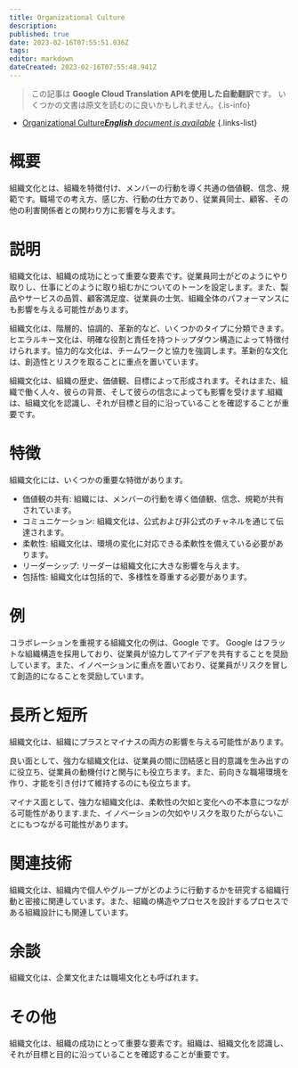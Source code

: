 ```yaml
---
title: Organizational Culture
description: 
published: true
date: 2023-02-16T07:55:51.036Z
tags: 
editor: markdown
dateCreated: 2023-02-16T07:55:48.941Z
---
```


> この記事は **Google Cloud Translation APIを使用した自動翻訳**です。
いくつかの文書は原文を読むのに良いかもしれません。{.is-info}



- [Organizational Culture***English** document is available*](/en/Knowledge-base/Dictionary/organizational-culture)
{.links-list}


# 概要
組織文化とは、組織を特徴付け、メンバーの行動を導く共通の価値観、信念、規範です。職場での考え方、感じ方、行動の仕方であり、従業員同士、顧客、その他の利害関係者との関わり方に影響を与えます。

# 説明
組織文化は、組織の成功にとって重要な要素です。従業員同士がどのようにやり取りし、仕事にどのように取り組むかについてのトーンを設定します。また、製品やサービスの品質、顧客満足度、従業員の士気、組織全体のパフォーマンスにも影響を与える可能性があります。

組織文化は、階層的、協調的、革新的など、いくつかのタイプに分類できます。ヒエラルキー文化は、明確な役割と責任を持つトップダウン構造によって特徴付けられます。協力的な文化は、チームワークと協力を強調します。革新的な文化は、創造性とリスクを取ることに重点を置いています。

組織文化は、組織の歴史、価値観、目標によって形成されます。それはまた、組織で働く人々、彼らの背景、そして彼らの信念によっても影響を受けます.組織は、組織文化を認識し、それが目標と目的に沿っていることを確認することが重要です。

# 特徴
組織文化には、いくつかの重要な特徴があります。

- 価値観の共有: 組織には、メンバーの行動を導く価値観、信念、規範が共有されています。
- コミュニケーション: 組織文化は、公式および非公式のチャネルを通じて伝達されます。
- 柔軟性: 組織文化は、環境の変化に対応できる柔軟性を備えている必要があります。
- リーダーシップ: リーダーは組織文化に大きな影響を与えます。
- 包括性: 組織文化は包括的で、多様性を尊重する必要があります。

# 例
コラボレーションを重視する組織文化の例は、Google です。 Google はフラットな組織構造を採用しており、従業員が協力してアイデアを共有することを奨励しています。また、イノベーションに重点を置いており、従業員がリスクを冒して創造的になることを奨励しています。

# 長所と短所
組織文化は、組織にプラスとマイナスの両方の影響を与える可能性があります。

良い面として、強力な組織文化は、従業員の間に団結感と目的意識を生み出すのに役立ち、従業員の動機付けと関与にも役立ちます。また、前向きな職場環境を作り、才能を引き付けて維持するのにも役立ちます。

マイナス面として、強力な組織文化は、柔軟性の欠如と変化への不本意につながる可能性があります.また、イノベーションの欠如やリスクを取りたがらないことにもつながる可能性があります。

# 関連技術
組織文化は、組織内で個人やグループがどのように行動するかを研究する組織行動と密接に関連しています。また、組織の構造やプロセスを設計するプロセスである組織設計にも関連しています。

# 余談
組織文化は、企業文化または職場文化とも呼ばれます。

# その他
組織文化は、組織の成功にとって重要な要素です。組織は、組織文化を認識し、それが目標と目的に沿っていることを確認することが重要です。